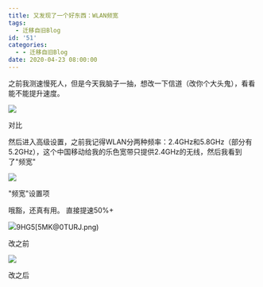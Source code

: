 ```yaml
---
title: 又发现了一个好东西：WLAN频宽
tags:
  - 迁移自旧Blog
id: '51'
categories:
  - - 迁移自旧Blog
date: 2020-04-23 08:00:00
---
```


之前我测速慢死人，但是今天我脑子一抽，想改一下信道（改你个大头鬼），看看能不能提升速度。

![](https://cdn.jsdelivr.net/gh/HanHan233/blog-old@master/passages/20200423/M$X(OB7046A%60%7DX0%7D@[%60[D)F.jpg)

对比

然后进入高级设置，之前我记得WLAN分两种频率：2.4GHz和5.8GHz（部分有5.2GHz），这个中国移动给我的乐色宽带只提供2.4GHz的无线，然后我看到了"频宽"

![](https://cdn.jsdelivr.net/gh/HanHan233/blog-old@master/passages/20200423/setting.jpg)

"频宽"设置项

哦豁，还真有用。 直接提速50%+

![](https://cdn.jsdelivr.net/gh/HanHan233/blog-old@master/passages/20200423/%60_WOW%7D~)9HG5[5MK@0TURJ.png)

改之前

![](https://cdn.jsdelivr.net/gh/HanHan233/blog-old@master/passages/20200423/2UEME][303~Z~QG0$VR$2XY.png)

改之后